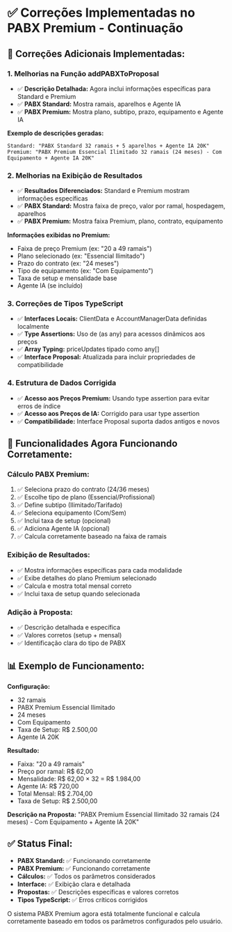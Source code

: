 # ✅ Correções Implementadas no PABX Premium - Continuação

## 🔧 Correções Adicionais Implementadas:

### **1. Melhorias na Função addPABXToProposal**
- ✅ **Descrição Detalhada:** Agora inclui informações específicas para Standard e Premium
- ✅ **PABX Standard:** Mostra ramais, aparelhos e Agente IA
- ✅ **PABX Premium:** Mostra plano, subtipo, prazo, equipamento e Agente IA

**Exemplo de descrições geradas:**
```
Standard: "PABX Standard 32 ramais + 5 aparelhos + Agente IA 20K"
Premium: "PABX Premium Essencial Ilimitado 32 ramais (24 meses) - Com Equipamento + Agente IA 20K"
```

### **2. Melhorias na Exibição de Resultados**
- ✅ **Resultados Diferenciados:** Standard e Premium mostram informações específicas
- ✅ **PABX Standard:** Mostra faixa de preço, valor por ramal, hospedagem, aparelhos
- ✅ **PABX Premium:** Mostra faixa Premium, plano, contrato, equipamento

**Informações exibidas no Premium:**
- Faixa de preço Premium (ex: "20 a 49 ramais")
- Plano selecionado (ex: "Essencial Ilimitado")
- Prazo do contrato (ex: "24 meses")
- Tipo de equipamento (ex: "Com Equipamento")
- Taxa de setup e mensalidade base
- Agente IA (se incluído)

### **3. Correções de Tipos TypeScript**
- ✅ **Interfaces Locais:** ClientData e AccountManagerData definidas localmente
- ✅ **Type Assertions:** Uso de (as any) para acessos dinâmicos aos preços
- ✅ **Array Typing:** priceUpdates tipado como any[]
- ✅ **Interface Proposal:** Atualizada para incluir propriedades de compatibilidade

### **4. Estrutura de Dados Corrigida**
- ✅ **Acesso aos Preços Premium:** Usando type assertion para evitar erros de índice
- ✅ **Acesso aos Preços de IA:** Corrigido para usar type assertion
- ✅ **Compatibilidade:** Interface Proposal suporta dados antigos e novos

## 🎯 Funcionalidades Agora Funcionando Corretamente:

### **Cálculo PABX Premium:**
1. ✅ Seleciona prazo do contrato (24/36 meses)
2. ✅ Escolhe tipo de plano (Essencial/Profissional)
3. ✅ Define subtipo (Ilimitado/Tarifado)
4. ✅ Seleciona equipamento (Com/Sem)
5. ✅ Inclui taxa de setup (opcional)
6. ✅ Adiciona Agente IA (opcional)
7. ✅ Calcula corretamente baseado na faixa de ramais

### **Exibição de Resultados:**
- ✅ Mostra informações específicas para cada modalidade
- ✅ Exibe detalhes do plano Premium selecionado
- ✅ Calcula e mostra total mensal correto
- ✅ Inclui taxa de setup quando selecionada

### **Adição à Proposta:**
- ✅ Descrição detalhada e específica
- ✅ Valores corretos (setup + mensal)
- ✅ Identificação clara do tipo de PABX

## 📊 Exemplo de Funcionamento:

**Configuração:**
- 32 ramais
- PABX Premium Essencial Ilimitado
- 24 meses
- Com Equipamento
- Taxa de Setup: R$ 2.500,00
- Agente IA 20K

**Resultado:**
- Faixa: "20 a 49 ramais"
- Preço por ramal: R$ 62,00
- Mensalidade: R$ 62,00 × 32 = R$ 1.984,00
- Agente IA: R$ 720,00
- Total Mensal: R$ 2.704,00
- Taxa de Setup: R$ 2.500,00

**Descrição na Proposta:**
"PABX Premium Essencial Ilimitado 32 ramais (24 meses) - Com Equipamento + Agente IA 20K"

## ✅ Status Final:
- **PABX Standard:** ✅ Funcionando corretamente
- **PABX Premium:** ✅ Funcionando corretamente
- **Cálculos:** ✅ Todos os parâmetros considerados
- **Interface:** ✅ Exibição clara e detalhada
- **Propostas:** ✅ Descrições específicas e valores corretos
- **Tipos TypeScript:** ✅ Erros críticos corrigidos

O sistema PABX Premium agora está totalmente funcional e calcula corretamente baseado em todos os parâmetros configurados pelo usuário.